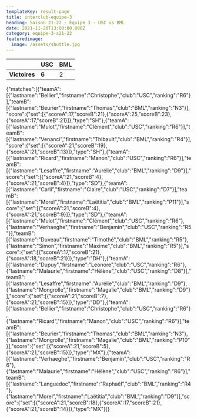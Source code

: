 ```yaml
---
templateKey: result-page
title: interclub-equipe-3
heading: Saison 21-22 - Équipe 3 - USC vs BML
date: 2021-11-20T13:00:00.000Z
category: equipe-3-s21-22
featuredimage:
  image: /assets/shuttle.jpg
---
```

|               | USC   | BML |
| ------------- | ----- | --- |
| **Victoires** | **6** | 2   |

<scoreboard>{"matches":[{"teamA":[{"lastname":"Bellier","firstname":"Christophe","club":"USC","ranking":"R6"}],"teamB":[{"lastname":"Beurier","firstname":"Thomas","club":"BML","ranking":"N3"}],"score":{"set":[{"scoreA":17,"scoreB":21},{"scoreA":25,"scoreB":23},{"scoreA":17,"scoreB":21}]},"type":"SH"},{"teamA":[{"lastname":"Mulot","firstname":"Clément","club":"USC","ranking":"R6"}],"teamB":[{"lastname":"Venanci","firstname":"Thibault","club":"BML","ranking":"R4"}],"score":{"set":[{"scoreA":21,"scoreB":19},{"scoreA":21,"scoreB":13}]},"type":"SH"},{"teamA":[{"lastname":"Ricard","firstname":"Manon","club":"USC","ranking":"R6"}],"teamB":[{"lastname":"Lesaffre","firstname":"Aurélie","club":"BML","ranking":"D9"}],"score":{"set":[{"scoreA":21,"scoreB":4},{"scoreA":21,"scoreB":4}]},"type":"SD"},{"teamA":[{"lastname":"Carli","firstname":"Claire","club":"USC","ranking":"D7"}],"teamB":[{"lastname":"Morel","firstname":"Laëtitia","club":"BML","ranking":"P11"}],"score":{"set":[{"scoreA":21,"scoreB":4},{"scoreA":21,"scoreB":9}]},"type":"SD"},{"teamA":[{"lastname":"Mulot","firstname":"Clément","club":"USC","ranking":"R6"},{"lastname":"Verhaeghe","firstname":"Benjamin","club":"USC","ranking":"R5"}],"teamB":[{"lastname":"Duveau","firstname":"Timothé","club":"BML","ranking":"R5"},{"lastname":"Simon","firstname":"Maxime","club":"BML","ranking":"R5"}],"score":{"set":[{"scoreA":17,"scoreB":21},{"scoreA":18,"scoreB":21}]},"type":"DH"},{"teamA":[{"lastname":"Dupuy","firstname":"Leonore","club":"USC","ranking":"R6"},{"lastname":"Malaurie","firstname":"Hélène","club":"USC","ranking":"D8"}],"teamB":[{"lastname":"Lesaffre","firstname":"Aurélie","club":"BML","ranking":"D9"},{"lastname":"Mongrolle","firstname":"Magalie","club":"BML","ranking":"D9"}],"score":{"set":[{"scoreA":21,"scoreB":7},{"scoreA":21,"scoreB":15}]},"type":"DD"},{"teamA":[{"lastname":"Bellier","firstname":"Christophe","club":"USC","ranking":"R6"},{"lastname":"Ricard","firstname":"Manon","club":"USC","ranking":"R6"}],"teamB":[{"lastname":"Beurier","firstname":"Thomas","club":"BML","ranking":"N3"},{"lastname":"Mongrolle","firstname":"Magalie","club":"BML","ranking":"P10"}],"score":{"set":[{"scoreA":21,"scoreB":5},{"scoreA":21,"scoreB":15}]},"type":"MX"},{"teamA":[{"lastname":"Verhaeghe","firstname":"Benjamin","club":"USC","ranking":"R6"},{"lastname":"Malaurie","firstname":"Hélène","club":"USC","ranking":"R6"}],"teamB":[{"lastname":"Languedoc","firstname":"Raphaêl","club":"BML","ranking":"R4"},{"lastname":"Morel","firstname":"Laëtitia","club":"BML","ranking":"D9"}],"score":{"set":[{"scoreA":21,"scoreB":18},{"scoreA":17,"scoreB":21},{"scoreA":21,"scoreB":14}]},"type":"MX"}]}</scoreboard>